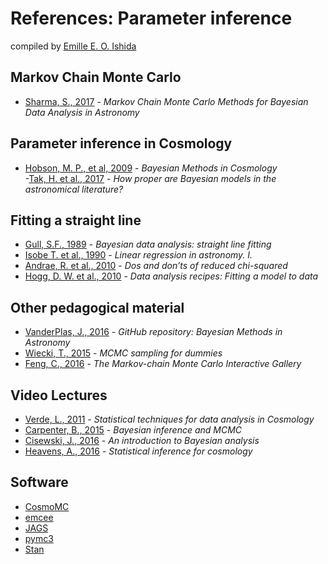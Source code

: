 # References: Parameter inference

compiled by [Emille E. O. Ishida](www.emilleishida.com) 

## Markov Chain Monte Carlo 

- [Sharma, S., 2017](https://arxiv.org/abs/1706.01629) - *Markov Chain Monte Carlo Methods for Bayesian Data Analysis in Astronomy*  

## Parameter inference in Cosmology

- [Hobson, M. P., et al, 2009](http://www.cambridge.org/fr/academic/subjects/physics/cosmology-relativity-and-gravitation/bayesian-methods-cosmology?format=HB&isbn=9780521887946) - *Bayesian Methods in Cosmology*  
-[Tak, H. et al., 2017](https://arxiv.org/pdf/1712.03549v1.pdf) - *How proper are Bayesian models in the astronomical literature?*  


## Fitting a straight line

- [Gull, S.F., 1989](http://bayes.wustl.edu/sfg/line.pdf) - *Bayesian data analysis: straight line fitting*   
- [Isobe T. et al., 1990](http://articles.adsabs.harvard.edu/cgi-bin/nph-iarticle_query?1990ApJ...364..104I&amp;data_type=PDF_HIGH&amp;whole_paper=YES&amp;type=PRINTER&amp;filetype=.pdf) - *Linear regression in astronomy. I.*  
- [Andrae, R. et al., 2010](https://arxiv.org/pdf/1012.3754.pdf) - *Dos and don’ts of reduced chi-squared*  
- [Hogg, D. W. et al., 2010](https://arxiv.org/abs/1008.4686) - *Data analysis recipes: Fitting a model to data*  


## Other pedagogical material

- [VanderPlas, J., 2016](https://github.com/jakevdp/BayesianAstronomy) - *GitHub repository: Bayesian Methods in Astronomy*   
- [Wiecki, T., 2015](http://twiecki.github.io/blog/2015/11/10/mcmc-sampling/) - *MCMC sampling for dummies*  
- [Feng, C., 2016](http://chi-feng.github.io/mcmc-demo/) - *The Markov-chain Monte Carlo Interactive Gallery*  


## Video Lectures

- [Verde, L., 2011](https://www.youtube.com/watch?v=vZKswAI50Kg) - *Statistical techniques for data analysis in Cosmology*  
- [Carpenter, B., 2015](https://www.youtube.com/watch?v=qQFF4tPgeWI) - *Bayesian inference and MCMC*  
- [Cisewski, J., 2016](https://www.youtube.com/watch?v=uSAE1-wfIKU) - *An introduction to Bayesian analysis*  
- [Heavens, A., 2016](https://www.youtube.com/watch?v=quTfKQJx7EI) - *Statistical inference for cosmology*  

## Software

- [CosmoMC](http://cosmologist.info/cosmomc/)
- [emcee](http://dfm.io/emcee/current/)
- [JAGS](http://mcmc-jags.sourceforge.net/)
- [pymc3](http://docs.pymc.io/notebooks/getting_started.html)
- [Stan](http://mc-stan.org/)
